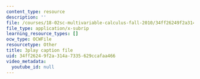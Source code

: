 ```yaml
---
content_type: resource
description: ''
file: /courses/18-02sc-multivariable-calculus-fall-2010/34ff26249f2a314a7335629ccafaa466_U91touR6_UY.srt
file_type: application/x-subrip
learning_resource_types: []
ocw_type: OCWFile
resourcetype: Other
title: 3play caption file
uid: 34ff2624-9f2a-314a-7335-629ccafaa466
video_metadata:
  youtube_id: null
---
```

